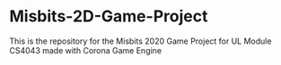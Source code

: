 # Misbits-2D-Game-Project
This is the repository for the Misbits 2020 Game Project for UL Module CS4043 made with Corona Game Engine
